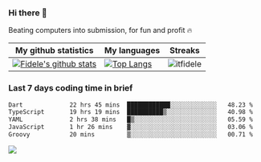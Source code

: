 ### Hi there 👋
<p>Beating computers into submission, for fun and profit 🔥</p>

|My github statistics|My languages|Streaks|
|-|-|-|
|[![Fidele's github stats](https://github-readme-stats.vercel.app/api?username=itfidele&count_private=true&show_icons=true&theme=dark&hide_title=true)](https://github.com/itfidele)|[![Top Langs](https://github-readme-stats.vercel.app/api/top-langs/?username=itfidele&show_icons=true&langs_count=8&theme=dark&layout=compact&hide_title=true)](https://github.com/itfidele)|![itfidele](https://github-readme-streak-stats.herokuapp.com/?user=itfidele&theme=dark)

### Last 7 days coding time in brief
<!--START_SECTION:waka-->

```txt
Dart             22 hrs 45 mins  ████████████░░░░░░░░░░░░░   48.23 %
TypeScript       19 hrs 19 mins  ██████████▒░░░░░░░░░░░░░░   40.98 %
YAML             2 hrs 38 mins   █▒░░░░░░░░░░░░░░░░░░░░░░░   05.59 %
JavaScript       1 hr 26 mins    ▓░░░░░░░░░░░░░░░░░░░░░░░░   03.06 %
Groovy           20 mins         ▒░░░░░░░░░░░░░░░░░░░░░░░░   00.71 %
```

<!--END_SECTION:waka-->

![](https://komarev.com/ghpvc/?username=itfidele)
